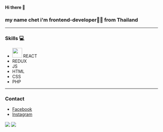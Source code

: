 #### Hi there 👋
###  my name chet i'm frontend-developer👨‍💻 from Thailand

---
### Skills 💻
* <img width="32px" src="https://raw.githubusercontent.com/rahulbanerjee26/githubAboutMeGenerator/main/icons/reactjs.svg" style="max-width: 100%;"> REACT 
*  REDUX 
*  JS 
*  HTML 
*  CSS 
*  PHP 
---
### Contact
* [Facebook](https://www.facebook.com/profile.php?id=100080912705193)
* [Instagram](https://www.instagram.com/5un_nuclear/?hl=en)


<a >
  <img align="center" src="https://github-readme-stats.vercel.app/api/top-langs/?username=CHETcica&layout=compact&theme=radical" />
</a>
<a >
  <img align="center" src="https://github-readme-stats.vercel.app/api?username=CHETcica&theme=radical" />
</a>
